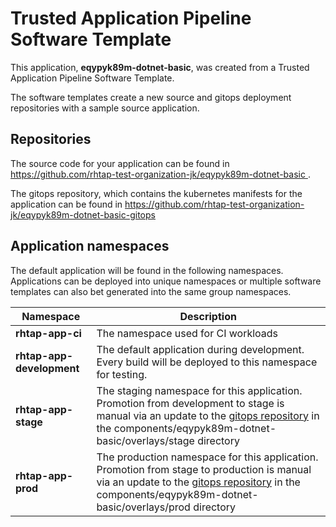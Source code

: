 # Trusted Application Pipeline Software Template

This application, **eqypyk89m-dotnet-basic**, was created from a Trusted Application Pipeline Software Template.

The software templates create a new source and gitops deployment repositories with a sample source application. 

## Repositories

The source code for your application can be found in [https://github.com/rhtap-test-organization-jk/eqypyk89m-dotnet-basic ](https://github.com/rhtap-test-organization-jk/eqypyk89m-dotnet-basic ).
 
The gitops repository, which contains the kubernetes manifests for the application can be found in 
[https://github.com/rhtap-test-organization-jk/eqypyk89m-dotnet-basic-gitops ](https://github.com/rhtap-test-organization-jk/eqypyk89m-dotnet-basic-gitops ) 

## Application namespaces 

The default application will be found in the following namespaces. Applications can be deployed into unique namespaces or multiple software templates can also bet generated into the same group namespaces.  

|  Namespace   |  Description   |  
| -------- | -------- |
| **rhtap-app-ci** | The namespace used for CI workloads |
| **rhtap-app-development** | The default application during development. Every build will be deployed to this namespace for testing. |
| **rhtap-app-stage** | The staging namespace for this application. Promotion from development to stage is manual via an update to the [gitops repository](https://github.com/rhtap-test-organization-jk/eqypyk89m-dotnet-basic-gitops ) in the components/eqypyk89m-dotnet-basic/overlays/stage directory |
| **rhtap-app-prod** | The production namespace for this application. Promotion from stage to production is manual via an update to the [gitops repository](https://github.com/rhtap-test-organization-jk/eqypyk89m-dotnet-basic-gitops ) in the components/eqypyk89m-dotnet-basic/overlays/prod directory |